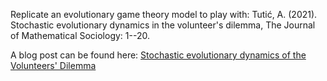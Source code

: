 Replicate an evolutionary game theory model to play with: 
Tutić, A. (2021). Stochastic evolutionary dynamics in the volunteer's dilemma, The Journal of Mathematical Sociology: 1--20.

A blog post can be found here: [Stochastic evolutionary dynamics of the Volunteers' Dilemma](https://nadiah.org/2022/03/01/tutic-model)
